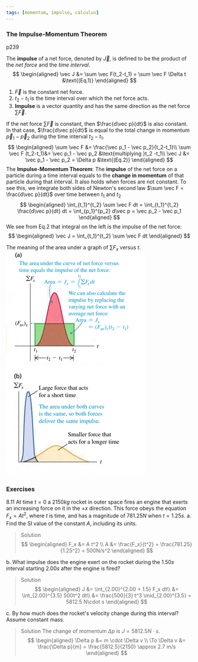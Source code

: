 ```yaml
---
tags: [momentum, impulse, calculus]
---
```


### The Impulse-Momentum Theorem
p239

The **impulse** of a net force, denoted by $\vec J$, is defined to be the product of the _net force_ and the _time interval_.
$$
\begin{aligned}
\vec J &= \sum \vec F(t_2-t_1) = \sum \vec F \Delta t &\text{(Eq.1)}
\end{aligned}
$$
1. $\vec F$ is the constant net force.
2. $t_2-t_1$ is the time interval over which the net force acts.
3. **Impulse** is a vector quantity and has the same direction as the net force $\sum \vec F$.

If the net force $\sum \vec F$ is constant, then $\frac{d\vec p}{dt}$ is also constant. In that case, $\frac{d\vec p}{dt}$ is equal to the total change in momentum $\vec p_1 - \vec p_2$ during the time interval $t_2-t_1$.
$$
\begin{aligned}
\sum \vec F &= \frac{\vec p_1 - \vec p_2}{t_2-t_1}\\
\sum \vec F (t_2-t_1)&= \vec p_1 - \vec p_2 &\text{multiplying }t_2 -t_1\\
\vec J &= \vec p_1 - \vec p_2 = \Delta p &\text{(Eq.2)}
\end{aligned}
$$
The **Impulse-Momentum Theorem**: The **impulse** of the net force on a particle during a time interval equals to the **change in momentum** of that particle during that interval.
It also holds when forces are not constant. To see this, we integrate both sides of Newton's second law $\sum \vec F = \frac{d\vec p}{dt}$ over time between $t_1$ and $t_2$
$$
\begin{aligned}
\int_{t_1}^{t_2} \sum \vec F dt = \int_{t_1}^{t_2} \frac{d\vec p}{dt} dt = \int_{p_1}^{p_2} d\vec p = \vec p_2 - \vec p_1
\end{aligned}
$$
We see from Eq.2 that integral on the left is the impulse of the net force:
$$
\begin{aligned}
\vec J = \int_{t_1}^{t_2} \sum \vec F dt
\end{aligned}
$$

The meaning of the area under a graph of $\sum F_x$ versus $t$.
![Graph a](../assets/impulse_a.PNG) ![Graph b](../assets/impulse_b.PNG)

### Exercises
8.11 At time $t = 0$ a $2150 kg$ rocket in outer space fires an engine that exerts an increasing force on it in the $+x$ direction. This force obeys the equation $F_x = At^2$, where $t$ is time, and has a magnitude of $781.25 N$ when $t = 1.25 s$.
a. Find the SI value of the constant $A$, including its units.
>Solution
$$
\begin{aligned}
F_x &= A t^2 \\
A &= \frac{F_x}{t^2} = \frac{781.25}{1.25^2} = 500N/s^2
\end{aligned}
$$

b. What impulse does the engine exert on the rocket during the $1.50 s$ interval starting $2.00 s$ after the engine is fired?
>Solution
$$
\begin{aligned}
J &= \int_{2.00}^{2.00 + 1.5} F_x dt\\
&= \int_{2.00}^{3.5} 500t^2 dt\\
&= \frac{500}{3} t^3 \mid_{2.00}^{3.5} = 5812.5 N\cdot s
\end{aligned}
$$

c. By how much does the rocket's velocity change during this interval? Assume constant mass.
>Solution
The change of momentum $\Delta p$ is $J = 5812.5N\cdot s$.
$$
\begin{aligned}
\Delta p &= m \cdot \Delta v \\
\To \Delta v &= \frac{\Delta p}{m} = \frac{5812.5}{2150} \approx 2.7 m/s
\end{aligned}
$$
